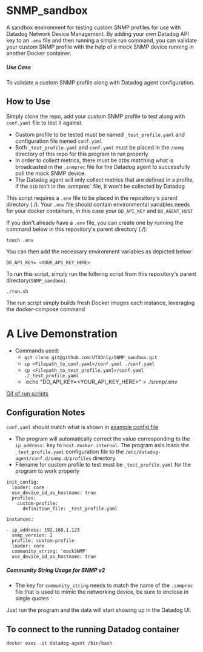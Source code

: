 # SNMP_sandbox
A sandbox environment for testing custom SNMP profiles for use with Datadog Network Device Management. By adding your own Datadog API key to an `.env` file and then running a simple run command, you can validate your custom SNMP profile with the help of a mock SNMP device running in another Docker container.

##### Use Case
To validate a custom SNMP profile along with Datadog agent configuration.

## How to Use

Simply clone the repo, add your custom SNMP profile to test along with `conf.yaml` file to test it against.

* Custom profile to be tested must be named `_test_profile.yaml` and configuration file named `conf.yaml`
* Both `_test_profile.yaml` and `conf.yaml` must be placed in the `/snmp` directory of this repo for this program to run properly
* In order to collect metrics, there must be `OID`s matching what is broadcasted in the `.snmprec` file for the Datadog agent to successfully poll the mock SNMP device.
* The Datadog agent will only collect metrics that are defined in a profile, if the `OID` isn't in the .snmprec` file, it won't be collected by Datadog

This script requires a `.env` file to be placed in the repository's parent directory (./). Your `.env` file should contain environmental variables needs for your docker containers, in this case your `DD_API_KEY` and `DD_AGENT_HOST`

If you don't already have a `.env` file, you can create one by running the command below in this repository's parent directory (./):
```
touch .env
```
You can then add the necessary environment variables as depicted below:

`DD_API_KEY= <YOUR_API_KEY_HERE>`

To run this script, simply run the follwing script from this repository's parent directory(`SNMP_sandbox`).
```
./run.sh
```
The run script simply builds fresh Docker images each instance, leveraging the docker-compose command

# A Live Demonstration
* Commands used:
  * `git clone git@github.com:UTXOnly/SNMP_sandbox.git`
  * `cp <Filepath_to_conf.yaml>/conf.yaml ./conf.yaml`
  * `cp <Filepath_to_test_profile.yaml>/conf.yaml ./_test_profile.yaml`
  * `echo "DD_API_KEY=<YOUR_API_KEY_HERE>" > ./snmp/.env

[Gif of run scripts](https://a.cl.ly/xQux8w5P)


## Configuration Notes

`conf.yaml` should match what is shown in [example config file](https://github.com/DataDog/integrations-core/blob/master/snmp/datadog_checks/snmp/data/conf.yaml.example)

* The program will automatically correct the value corresponding to the `ip_address:` key to `host.docker.internal`. The program aslo loads the `_test_profile.yaml` configuration file to the `/etc/datadog-agent/conf.d/snmp.d/profiles` directory.
* Filename for custom profile to test must be `_test_profile.yaml` for the program to work properly


```
init_config:
  loader: core
  use_device_id_as_hostname: true
  profiles:
    custom-profile:
      definition_file: _test_profile.yaml
      
instances:

- ip_address: 192.168.1.123
  snmp_version: 2
  profile: custom-profile
  loader: core
  community_string: 'mockSNMP'
  use_device_id_as_hostname: true
  ```
  


##### Community String Usage for SNMP v2
* The key for `community_string` needs to match the name of the `.snmprec` file that is used to mimic the networking device, be sure to enclose in single quotes `'`



Just run the program and the data will start showing up in the Datadog UI.


## To connect to the running Datadog container

```
docker exec -it datadog-agent /bin/bash
```
  

